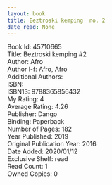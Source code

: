```yaml
---
layout: book
title: Beztroski kemping  no. 2
date_read: None
---
```


Book Id: 45710665<br />
Title: Beztroski kemping #2<br />
Author: Afro<br />
Author l-f: Afro, Afro<br />
Additional Authors: <br />
ISBN: <br />
ISBN13: 9788365856432<br />
My Rating: 4<br />
Average Rating: 4.26<br />
Publisher: Dango<br />
Binding: Paperback<br />
Number of Pages: 182<br />
Year Published: 2019<br />
Original Publication Year: 2016<br />
Date Added: 2020/01/12<br />
Exclusive Shelf: read<br />
Read Count: 1<br />
Owned Copies: 0<br />

